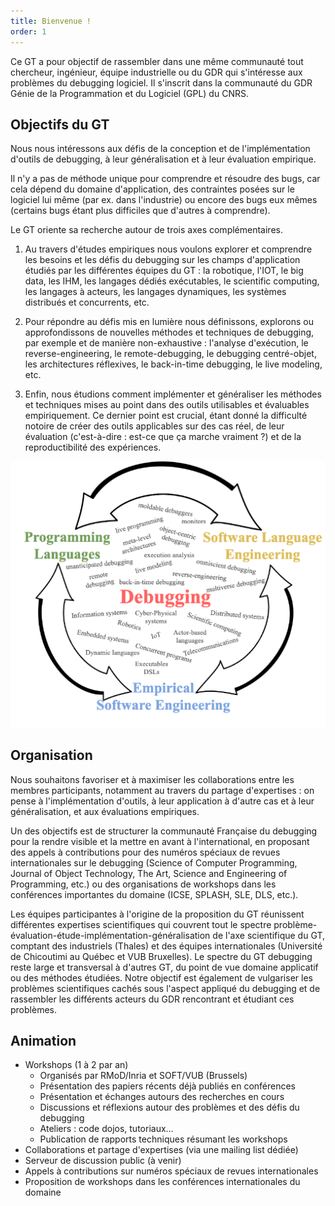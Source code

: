 ```yaml
---
title: Bienvenue !
order: 1
---
```


Ce GT a pour objectif de rassembler dans une même communauté tout chercheur, ingénieur, équipe industrielle ou du GDR qui s'intéresse aux problèmes du debugging logiciel.
Il s'inscrit dans la communauté du GDR Génie de la Programmation et du Logiciel (GPL) du CNRS.


## Objectifs du GT


Nous nous intéressons aux défis de la conception et de l'implémentation d'outils de debugging, à leur généralisation et à leur évaluation empirique.

Il n'y a pas de méthode unique pour comprendre et résoudre des bugs, car cela dépend du domaine d'application, des contraintes posées sur le logiciel lui même (par ex. dans l'industrie) ou encore des bugs eux mêmes (certains bugs étant plus difficiles que d'autres à comprendre).

Le GT oriente sa recherche autour de trois axes complémentaires.

1. Au travers d'études empiriques nous voulons explorer et comprendre les besoins et les défis du debugging sur les champs d'application étudiés par les différentes équipes du GT : la robotique, l'IOT, le big data, les IHM, les langages dédiés exécutables, le scientific computing, les langages à acteurs, les langages dynamiques, les systèmes distribués et concurrents, etc.

2. Pour répondre au défis mis en lumière nous définissons, explorons ou approfondissons de nouvelles méthodes et techniques de debugging, par exemple et de manière non-exhaustive : l'analyse d'exécution, le reverse-engineering, le remote-debugging, le debugging centré-objet, les architectures réflexives, le back-in-time debugging, le live modeling, etc.

3. Enfin, nous étudions comment implémenter et généraliser les méthodes et techniques mises au point dans des outils utilisables et évaluables empiriquement. Ce dernier point est crucial, étant donné la difficulté notoire de créer des outils applicables sur des cas réel, de leur évaluation (c'est-à-dire : est-ce que ça marche vraiment ?) et de la reproductibilité des expériences.

<div style="text-align:center"><img src="image.png" /></div>

## Organisation

Nous souhaitons favoriser et à maximiser les collaborations entre les membres participants, notamment au travers du partage d'expertises : on pense à l'implémentation d'outils, à leur application à d'autre cas et à leur généralisation, et aux évaluations empiriques.

Un des objectifs est de structurer la communauté Française du debugging pour la rendre visible et la mettre en avant à l'international, en proposant des appels à contributions pour des numéros spéciaux de revues internationales sur le debugging (Science of Computer Programming, Journal of Object Technology, The Art, Science and Engineering of Programming, etc.) ou des organisations de workshops dans les conférences importantes du domaine (ICSE, SPLASH, SLE, DLS, etc.).

Les équipes participantes à l'origine de la proposition du GT réunissent différentes expertises scientifiques qui couvrent tout le spectre problème-évaluation-étude-implémentation-généralisation de l'axe scientifique du GT, comptant des industriels (Thales) et des équipes internationales (Université de Chicoutimi au Québec et VUB Bruxelles). Le spectre du GT debugging reste large et transversal à d'autres GT, du point de vue domaine applicatif ou des méthodes étudiées. Notre objectif est également de vulgariser les problèmes scientifiques cachés sous l'aspect appliqué du debugging et de rassembler les différents acteurs du GDR rencontrant et étudiant ces problèmes.

## Animation

- Workshops (1 à 2 par an)
  - Organisés par RMoD/Inria et SOFT/VUB (Brussels)
  - Présentation des papiers récents déjà publiés en conférences
  - Présentation et échanges autours des recherches en cours
  - Discussions et réflexions autour des problèmes et des défis du debugging
  - Ateliers : code dojos, tutoriaux...
  -  Publication de rapports techniques résumant les workshops
- Collaborations et partage d'expertises (via une mailing list dédiée)
- Serveur de discussion public (à venir)
- Appels à contributions sur numéros spéciaux de revues internationales
- Proposition de workshops dans les conférences internationales du domaine
